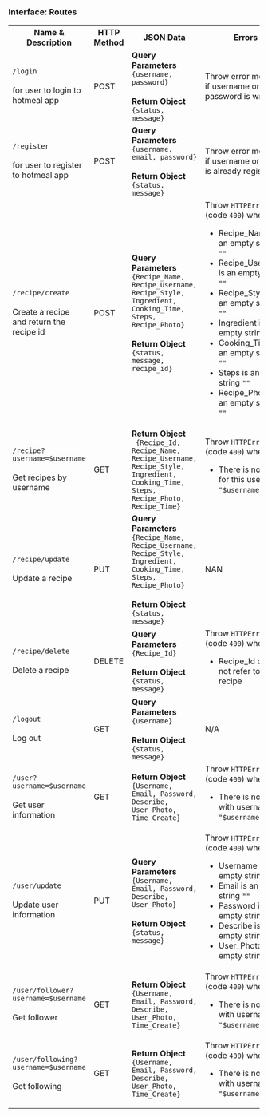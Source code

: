 ### Interface: Routes

<table>
  <tr>
    <th>Name & Description</th>
    <th>HTTP Method</th>
    <th>JSON Data</th>
    <th>Errors</th>
  </tr>
  <tr>
    <td>
        <code>/login</code><br /><br />
        for user to login to hotmeal app
    </td>
    <!-- make post in yellow -->
  <td>POST</td>
    <td>
        <b>Query Parameters</b><br/>
        <code>{username, password}</code>
        <br/><br/>
        <b>Return Object</b><br/>
        <code>{status, message}</code>
    </td>
    <td>
        Throw error message if username or password is wrong
    </td>
  </tr>
  <tr>
    <td>
        <code>/register</code><br/><br/>
        for user to register to hotmeal app
    </td>
    <td>
        POST
    </td>
    <td>
        <b>Query Parameters</b><br/>
        <code>{username, email, password}</code>
        <br/><br/>
        <b>Return Object</b><br/>
        <code>{status, message}</code>
    </td>
    <td>
        Throw error message if username or email is already registered
    </td>
  </tr>
  <tr>
    <td>
        <code>/recipe/create</code><br/><br/>
        Create a recipe and return the recipe id
    </td>
    <td>
        POST
    </td>
    <td>
        <b>Query Parameters</b><br/>
        <code>{Recipe_Name, Recipe_Username, Recipe_Style, Ingredient, Cooking_Time, Steps, Recipe_Photo}</code>
        <br/><br/>
        <b>Return Object</b><br/>
        <code>{status, message, recipe_id}</code>
    </td>
    <td>
        Throw <code>HTTPError</code> (code <code>400</code>) when
        <ul>
            <li>Recipe_Name is an empty string <code>""</code></li>
            <li>Recipe_Username is an empty string <code>""</code></li>
            <li>Recipe_Style is an empty string <code>""</code></li>
            <li>Ingredient is an empty string <code>""</code></li>
            <li>Cooking_Time is an empty string <code>""</code></li>
            <li>Steps is an empty string <code>""</code></li>
            <li>Recipe_Photo is an empty string <code>""</code></li>
        </ul>
    </td>
  </tr>

<!-- `Recipe_Id` int NOT NULL AUTO_INCREMENT,
`Recipe_Name` varchar(30) NOT NULL,
`Recipe_Username` varchar(10) NOT NULL,
`Recipe_Style` varchar(100) CHARACTER SET utf8mb4 COLLATE utf8mb4_0900_ai_ci NOT NULL,
`Ingredient` varchar(30) NOT NULL,
`Cooking_Time` int NOT NULL,
`Steps` varchar(100) NOT NULL,
`Recipe_Photo` varchar(50) CHARACTER SET utf8mb4 COLLATE utf8mb4_0900_ai_ci DEFAULT NULL,
`Recipe_Time` timestamp NULL DEFAULT CURRENT_TIMESTAMP, -->

<tr>
    <td>
        <code>/recipe?username=$username</code><br/><br/>
        Get recipes by username
    </td>
    <td>
        GET
    </td>
    <td>
        <b>Return Object</b><br/>
        <code> {Recipe_Id, Recipe_Name, Recipe_Username, Recipe_Style, Ingredient, Cooking_Time, Steps, Recipe_Photo, Recipe_Time}</code>
    </td>
    <td>
        Throw <code>HTTPError</code> (code <code>400</code>) when
        <ul>
            <li>There is no recipe for this username <code>"$username"</code></li>
        </ul>
    </td>
</tr>
<!-- update recipe -->
<tr>
    <td>
        <code>/recipe/update</code><br/><br/>
        Update a recipe
    </td>
    <td>
        PUT
    </td>
    <td>
        <b>Query Parameters</b><br/>
        <code>{Recipe_Name, Recipe_Username, Recipe_Style, Ingredient, Cooking_Time, Steps, Recipe_Photo}</code>
        <br/><br/>
        <b>Return Object</b><br/>
        <code>{status, message}</code>
    </td>
    <td>
        NAN
    </td>
  </tr>
<!-- delete recipe -->
  <tr>
    <td>
        <code>/recipe/delete</code><br/><br/>
        Delete a recipe
    </td>
    <td>
        DELETE
    </td>
    <td>
        <b>Query Parameters</b><br/>
        <code>{Recipe_Id}</code>
        <br/><br/>
        <b>Return Object</b><br/>
        <code>{status, message}</code>
    </td>
    <td>
        Throw <code>HTTPError</code> (code <code>400</code>) when
        <ul>
            <li>Recipe_Id does not refer to a recipe</li>
        </ul>
    </td>  
  </tr>


  <tr>
    <td>
        <code>/logout</code><br/><br/>
        Log out
    </td>
    <td>
        GET
    </td>
    <td>
        <b>Query Parameters</b><br/>
        <code>{username}</code>
        <br/><br/>
        <b>Return Object</b><br/>
        <code>{status, message}</code>
    </td>
    <td>
        N/A
    </td>
  </tr>
   
<!--  `Username` varchar(10) NOT NULL,
  `Email` varchar(30) NOT NULL,
  `Password` varchar(30) NOT NULL,
  `Describe` varchar(100) DEFAULT NULL,
  `User_Photo` varchar(100) DEFAULT NULL,
  `Time_Create` timestamp NOT NULL DEFAULT CURRENT_TIMESTAMP, -->

<!-- Get user information -->

<tr>
    <td>
        <code>/user?username=$username</code><br/><br/>
        Get user information
    </td>
    <td>
        GET
    </td>
    <td>
        <b>Return Object</b><br/>
        <code>{Username, Email, Password, Describe, User_Photo, Time_Create}</code>
    </td>
    <td>
        Throw <code>HTTPError</code> (code <code>400</code>) when
        <ul>
            <li>There is no user with username <code>"$username"</code></li>
        </ul>
    </td>
</tr>
<!-- update user information -->
<tr>
    <td>
        <code>/user/update</code><br/><br/>
        Update user information
    </td>
    <td>
        PUT
    </td>
    <td>
        <b>Query Parameters</b><br/>
        <code>{Username, Email, Password, Describe, User_Photo}</code>
        <br/><br/>
        <b>Return Object</b><br/>
        <code>{status, message}</code>
    </td>
    <td>
        Throw <code>HTTPError</code> (code <code>400</code>) when
        <ul>
            <li>Username is an empty string <code>""</code></li>
            <li>Email is an empty string <code>""</code></li>
            <li>Password is an empty string <code>""</code></li>
            <li>Describe is an empty string <code>""</code></li>
            <li>User_Photo is an empty string <code>""</code></li>
        </ul>
    </td>
  </tr>
<!-- get follower -->
<tr>
    <td>
        <code>/user/follower?username=$username</code><br/><br/>
        Get follower
    </td>
    <td>
        GET
    </td>
    <td>
        <b>Return Object</b><br/>
        <code>{Username, Email, Password, Describe, User_Photo, Time_Create}</code>
    </td>
    <td>
        Throw <code>HTTPError</code> (code <code>400</code>) when
        <ul>
            <li>There is no user with username <code>"$username"</code></li>
        </ul>
    </td>
</tr>
<!-- get following -->
<tr>
    <td>
        <code>/user/following?username=$username</code><br/><br/>
        Get following
    </td>
    <td>
        GET
    </td>
    <td>
        <b>Return Object</b><br/>
        <code>{Username, Email, Password, Describe, User_Photo, Time_Create}</code>
    </td>
    <td>
        Throw <code>HTTPError</code> (code <code>400</code>) when
        <ul>
            <li>There is no user with username <code>"$username"</code></li>
        </ul>
    </td>
</tr>

</table>
